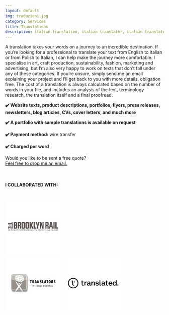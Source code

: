 ```yaml
---
layout: default
img: traduzioni.jpg
category: Services
title: Translations
description: italian translation, italian translator, italian translator in english, english italian translation, translation polish to italian
---
```

<p>
A translation takes your words on a journey to an incredible destination. If you’re looking for a professional to translate your text from English to Italian or from Polish to Italian, I can help make the journey more comfortable. I specialise in art, craft production, sustainability, fashion, marketing and advertising, but I’m also very happy to work on texts that don’t fall under any of these categories. If you’re unsure, simply send me an email explaining your project and I’ll get back to you with more details, obligation free. The cost of a translation is always calculated based on the number of words in your file, and includes an analysis of the text, terminology research, the translation itself and a final proofread.
</p>
<p>
<strong>✔️ Website texts, product descriptions, portfolios, flyers, press releases, newsletters, blog articles, CVs, cover letters, and much more</strong>
</p>
<p>
<strong>✔️ A portfolio with sample translations is available on request</strong>
</p>
<p>
<strong>✔️ Payment method:</strong> wire transfer
</p>
<p>
<strong>✔️ Charged per word</strong>
</p>
<p>
Would you like to be sent a free quote? 
<br>
<a href="#contact">Feel free to drop me an email.</a>
</p>
<br>
<h4>I COLLABORATED WITH:</h4>
<br>
<div style="float:left;margin-right:1em;"><img src="../img/Brooklyn Rail.jpg" alt="Brooklyn Rail"/>
<div style="float:left;margin-right:1em;"><img src="../img/Translated.jpg" alt="Translated"/>
<div style="float:left;margin-right:1em;"><img src="../img/twblogo.jpg" alt="TWB"/>
</div>
<br>
